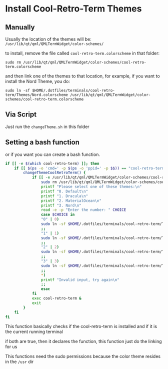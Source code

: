 # Install Cool-Retro-Term Themes

## Manually

Usually the location of the themes will be: `/usr/lib/qt/qml/QMLTermWidget/color-schemes/`

to install, remove the file called `cool-retro-term.colorscheme` in that folder:

`sudo rm /usr/lib/qt/qml/QMLTermWidget/color-schemes/cool-retro-term.colorscheme`

and then link one of the themes to that location, for example, if you want to install the Nord Theme, you do:

`sudo ln -sf $HOME/.dotfiles/terminals/cool-retro-term/Themes/Nord.colorscheme /usr/lib/qt/qml/QMLTermWidget/color-schemes/cool-retro-term.colorscheme`

## Via Script

Just run the `changeTheme.sh` in this folder

## Setting a bash function

or if you want you can create a bash function.

```sh
if [[ -e $(which cool-retro-term) ]]; then
    if [[ $(ps -o 'cmd=' -p $(ps -o 'ppid=' -p $$)) == "cool-retro-term" ]]; then
        changeThemeCoolRetroTerm() {
            if [[ -e /usr/lib/qt/qml/QMLTermWidget/color-schemes/cool-retro-term.colorscheme ]]; then
                sudo rm /usr/lib/qt/qml/QMLTermWidget/color-schemes/cool-retro-term.colorscheme
                printf "Please select one of these themes:\n"
                printf "0. Default\n"
                printf "1. Dracula\n"
                printf "2. MaterialOcean\n"
                printf "3. Nord\n"
                read -e -p "Enter the number: " CHOICE
                case $CHOICE in
                "0" | 0)
                sudo ln -sf $HOME/.dotfiles/terminals/cool-retro-term/Themes/default.colorscheme /usr/lib/qt/qml/QMLTermWidget/color-schemes/cool-retro-term.colorscheme
                ;;
                "1" | 1)
                sudo ln -sf $HOME/.dotfiles/terminals/cool-retro-term/Themes/Dracula.colorscheme /usr/lib/qt/qml/QMLTermWidget/color-schemes/cool-retro-term.colorscheme
                ;;
                "2" | 2)
                sudo ln -sf $HOME/.dotfiles/terminals/cool-retro-term/Themes/MaterialThemeOcean.colorscheme /usr/lib/qt/qml/QMLTermWidget/color-schemes/cool-retro-term.colorscheme
                ;;
                "3" | 3)
                sudo ln -sf $HOME/.dotfiles/terminals/cool-retro-term/Themes/Nord.colorscheme /usr/lib/qt/qml/QMLTermWidget/color-schemes/cool-retro-term.colorscheme
                ;;
                *)
                printf "Invalid input, try again\n"
                ;;
                esac
            fi
            exec cool-retro-term &
            exit
        }
    fi
fi
```

This function basically checks if the cool-retro-term is installed and if it is the current running terminal

if both are true, then it declares the function, this function just do the linking for us

This functions need the sudo permissions because the color theme resides in the `/usr` dir
